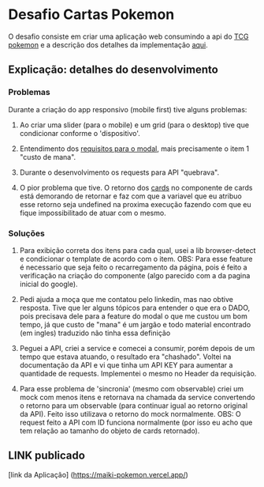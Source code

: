# Desafio Cartas Pokemon

O desafio consiste em criar uma aplicação web consumindo a api do [TCG pokemon](https://pokemontcg.io/) e a descrição dos detalhes da implementação [aqui](https://github.com/aisdigital/FrontEndChallenge/blob/master/README.md).

## Explicação: detalhes do desenvolvimento

### Problemas

Durante a criação do app responsivo (mobile first) tive alguns problemas:

1. Ao criar uma slider (para o mobile) e um grid (para o desktop) tive que condicionar conforme o 'dispositivo'.

2. Entendimento dos [requisitos para o modal](https://github.com/aisdigital/FrontEndChallenge/blob/master/README.md#modal-com-detalhe-do-ataque-do-pokemon-com), mais precisamente o item 1 "custo de mana".

3. Durante o desenvolvimento os requests para API "quebrava".

4. O pior problema que tive. O retorno dos [cards](https://api.pokemontcg.io/v2/cards) no componente de cards está demorando de retornar e faz com que a variavel que eu atribuo esse retorno seja undefined na proxima execução fazendo com que eu fique impossibilitado de atuar com o mesmo.


### Soluções

1. Para exibição correta dos itens para cada qual, usei a lib browser-detect e condicionar o template de acordo com o item. OBS: Para esse feature é necessario que seja feito o recarregamento da página, pois é feito a verificação na criação do componente (algo parecido com a da pagina inicial do google).

2. Pedi ajuda a moça que me contatou pelo linkedin, mas nao obtive resposta. Tive que ler alguns tópicos para entender o que era o DADO, pois precisava dele para a feature do modal o que me custou um bom tempo, já que custo de "mana" é um jargão e todo material encontrado (em ingles) traduzido não tinha essa definição

3. Peguei a API, criei a service e comecei a consumir, porém depois de um tempo que estava atuando, o resultado era "chashado". Voltei na documentação da API e vi que tinha um API KEY para aumentar a quantidade de requests. Implementei o mesmo no Header da requisição. 

4. Para esse problema de 'sincronia' (mesmo com observable) criei um mock com menos itens e retornava na chamada da service convertendo o retorno para um observable (para continuar igual ao retorno original da API). Feito isso utilizava o retorno do mock normalmente.
OBS: O request feito a API com ID funciona normalmente (por isso eu acho que tem relação ao tamanho do objeto de cards retornado).

## LINK publicado

[link da Aplicação] (https://maiki-pokemon.vercel.app/)
